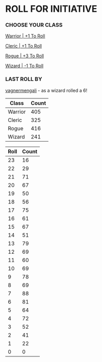 # ROLL FOR INITIATIVE
### CHOOSE YOUR CLASS

[Warrior | +1 To Roll](https://github.com/benjaminsampica/benjaminsampica/issues/new?title=roll%7Cwarrior&body=Just+click+%27Submit+new+issue%27.)

[Cleric | +1 To Roll](https://github.com/benjaminsampica/benjaminsampica/issues/new?title=roll%7Ccleric&body=Just+click+%27Submit+new+issue%27.)

[Rogue | +3 To Roll](https://github.com/benjaminsampica/benjaminsampica/issues/new?title=roll%7Crogue&body=Just+click+%27Submit+new+issue%27.)

[Wizard | -1 To Roll](https://github.com/benjaminsampica/benjaminsampica/issues/new?title=roll%7Cwizard&body=Just+click+%27Submit+new+issue%27.)
### LAST ROLL BY
[vagnermengali](https://www.github.com/vagnermengali) - as a wizard rolled a 6!

|Class|Count|
|-|-|
|Warrior|405|
|Cleric|325|
|Rogue|416|
|Wizard|241|

|Roll|Count|
|-|-|
|23|16
|22|29
|21|71
|20|67
|19|50
|18|56
|17|75
|16|61
|15|67
|14|51
|13|79
|12|69
|11|60
|10|69
|9|78
|8|69
|7|88
|6|81
|5|64
|4|72
|3|52
|2|41
|1|22
|0|0
